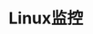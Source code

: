 


# Linux监控  
<!-- 

 Linux 常用监控指标总结 
 https://forum.huawei.com/enterprise/zh/thread-663521.html
-->


